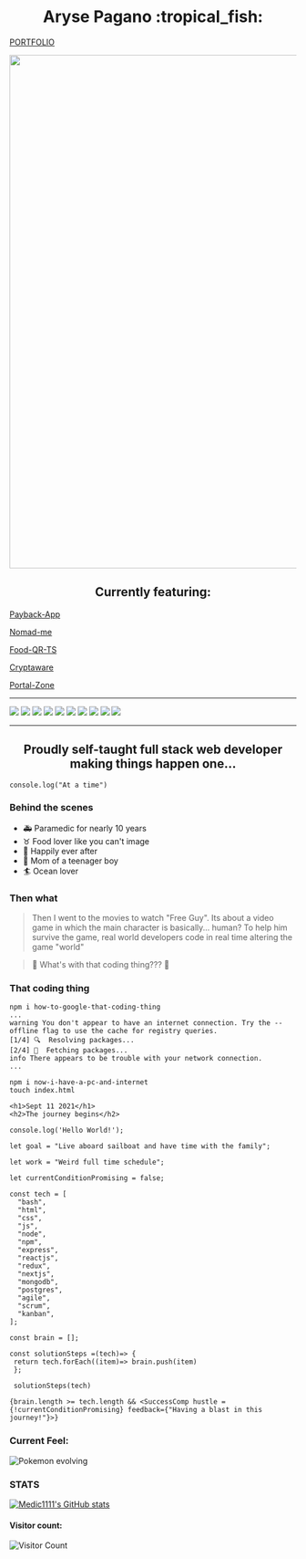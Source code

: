 <h1 align="center">
Aryse Pagano :tropical_fish:
</h1>

[PORTFOLIO](http://pagano.dev)

<a href="http://www.pagano.dev" target="_blank"><img align="center" src="./ocean.jpg" width="900" /></a>

<h2 align="center">
Currently featuring:
</h2>

<a href="https://github.com/jackieodonnell/PayBack-App" target="_blank">Payback-App</a>

<a href="https://github.com/Medic1111/NOMAD-FULL-STACK-TS" target="_blank">Nomad-me</a>

<a href="https://github.com/Medic1111/FOOD-QR-TS" target="_blank">Food-QR-TS</a>

<a href="https://github.com/Medic1111/CRYPTAWARE-FULLSTACK-TS" target="_blank">Cryptaware</a>

<a href="https://github.com/Medic1111/PORTAL-ZONE-MY-PORTAL-v2" target="_blank">Portal-Zone</a>

<hr/>

![](https://img.shields.io/badge/Gen-HTML-ff69b4)
![](https://img.shields.io/badge/Gen-CSS-ff69b4)
![](https://img.shields.io/badge/Gen-JS-ff69b4)
![](https://img.shields.io/badge/Gen-NPM-ff69b4)
![](https://img.shields.io/badge/Front-ReactJS-ff69b4)
![](https://img.shields.io/badge/Front-Next.JS-ff69b4)
![](https://img.shields.io/badge/Back-NodeJs-ff69b4)
![](https://img.shields.io/badge/Back-Express-ff69b4)
![](https://img.shields.io/badge/Back-EJS-ff69b4)
![](https://img.shields.io/badge/Data-MongoDB-ff69b4)

<hr/>

<h2 align="center">
Proudly self-taught full stack web developer making things happen one... 
</h2>

```
console.log("At a time")
```

### Behind the scenes

- :ambulance: Paramedic for nearly 10 years
- :taurus: Food lover like you can't image
- :two_women_holding_hands: Happily ever after
- :baby: Mom of a teenager boy
- :surfer: Ocean lover

### Then what

> Then I went to the movies to watch "Free Guy". Its about a video game in which the main character is basically... human? To help him survive the game, real world developers code in real time altering the game "world"

> :raising_hand: What's with that coding thing??? :raising_hand:

### That coding thing

```
npm i how-to-google-that-coding-thing
...
warning You don't appear to have an internet connection. Try the --offline flag to use the cache for registry queries.
[1/4] 🔍  Resolving packages...
[2/4] 🚚  Fetching packages...
info There appears to be trouble with your network connection.
...

npm i now-i-have-a-pc-and-internet
touch index.html

<h1>Sept 11 2021</h1>
<h2>The journey begins</h2>

console.log('Hello World!');

let goal = "Live aboard sailboat and have time with the family";

let work = "Weird full time schedule";

let currentConditionPromising = false;

const tech = [
  "bash",
  "html",
  "css",
  "js",
  "node",
  "npm",
  "express",
  "reactjs",
  "redux",
  "nextjs",
  "mongodb",
  "postgres",
  "agile",
  "scrum",
  "kanban",
];

const brain = [];

const solutionSteps =(tech)=> {
 return tech.forEach((item)=> brain.push(item)
 };

 solutionSteps(tech)

{brain.length >= tech.length && <SuccessComp hustle ={!currentConditionPromising} feedback={"Having a blast in this journey!"}>}

```

### Current Feel:

![Pokemon evolving](https://media.giphy.com/media/u1k1kpDZSw5sA/giphy.gif)

### STATS

[![Medic1111's GitHub stats](https://github-readme-stats.vercel.app/api?username=Medic1111&show_icons=true&theme=radical)](https://github.com/medic1111/github-readme-stats)

#### Visitor count:

![Visitor Count](https://profile-counter.glitch.me/medic1111/count.svg)

<!-- ![](https://komarev.com/ghpvc/?username=medic1111&color=ff69b4) -->
